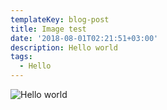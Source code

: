```yaml
---
templateKey: blog-post
title: Image test
date: '2018-08-01T02:21:51+03:00'
description: Hello world
tags:
  - Hello
---
```

![Hello world](/img/wide_social.png)
